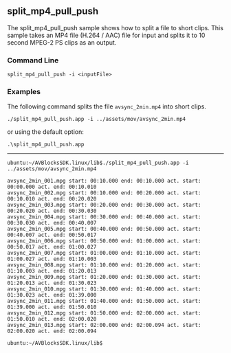 ## split_mp4_pull_push

The split_mp4_pull_push sample shows how to split a file to short clips. This sample takes an MP4 file (H.264 / AAC) file for input and splits it to 10 second MPEG-2 PS clips as an output.

### Command Line

	split_mp4_pull_push -i <inputFile>

###	Examples

The following command splits the file `avsync_2min.mp4` into short clips.  

	./split_mp4_pull_push.app -i ../assets/mov/avsync_2min.mp4

or using the default option:

	.\split_mp4_pull_push.app
***

	ubuntu:~/AVBlocksSDK.linux/lib$./split_mp4_pull_push.app -i ../assets/mov/avsync_2min.mp4

	avsync_2min_001.mpg start: 00:10.000 end: 00:10.000 act. start: 00:00.000 act. end: 00:10.010
	avsync_2min_002.mpg start: 00:10.000 end: 00:20.000 act. start: 00:10.010 act. end: 00:20.020
	avsync_2min_003.mpg start: 00:20.000 end: 00:30.000 act. start: 00:20.020 act. end: 00:30.030
	avsync_2min_004.mpg start: 00:30.000 end: 00:40.000 act. start: 00:30.030 act. end: 00:40.007
	avsync_2min_005.mpg start: 00:40.000 end: 00:50.000 act. start: 00:40.007 act. end: 00:50.017
	avsync_2min_006.mpg start: 00:50.000 end: 01:00.000 act. start: 00:50.017 act. end: 01:00.027
	avsync_2min_007.mpg start: 01:00.000 end: 01:10.000 act. start: 01:00.027 act. end: 01:10.003
	avsync_2min_008.mpg start: 01:10.000 end: 01:20.000 act. start: 01:10.003 act. end: 01:20.013
	avsync_2min_009.mpg start: 01:20.000 end: 01:30.000 act. start: 01:20.013 act. end: 01:30.023
	avsync_2min_010.mpg start: 01:30.000 end: 01:40.000 act. start: 01:30.023 act. end: 01:39.000
	avsync_2min_011.mpg start: 01:40.000 end: 01:50.000 act. start: 01:39.000 act. end: 01:50.010
	avsync_2min_012.mpg start: 01:50.000 end: 02:00.000 act. start: 01:50.010 act. end: 02:00.020
	avsync_2min_013.mpg start: 02:00.000 end: 02:00.094 act. start: 02:00.020 act. end: 02:00.094

	ubuntu:~/AVBlocksSDK.linux/lib$
